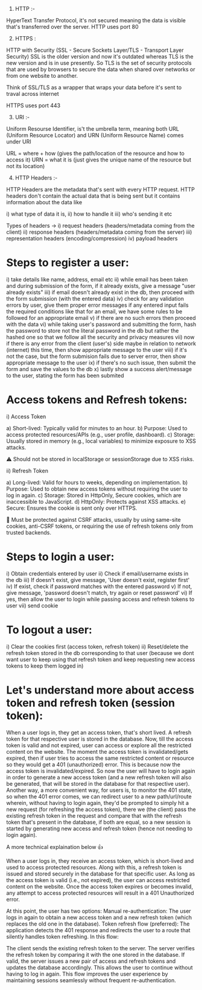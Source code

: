 1) HTTP :-

HyperText Transfer Protocol, it's not secured meaning the data is visible that's transferred over the server. HTTP uses port 80

2) HTTPS : 

HTTP with Security (SSL - Secure Sockets Layer/TLS - Transport Layer Security)
SSL is the older version and now it's outdated whereas TLS is the new version and is in use presently.  So TLS is the set of security protocols that are used by browsers to secure the data when shared over networks or from one website to another. 

Think of SSL/TLS as a wrapper that wraps your data before it's sent to traval across internet

HTTPS uses port 443

3) URI :-  

Uniform Resourse Identifier, is't the umbrella term, meaning both URL (Uniform Resource Locator) and URN (Uniform Resource Name) comes under URI

URL = where + how (gives the path/location of the resource and how to access it)
URN = what it is (just gives the unique name of the resource but not its location)

4) HTTP Headers :-  

HTTP Headers are the metadata that's sent with every HTTP request. HTTP headers don't contain the actual data that is being sent but it contains information about the data like

i) what type of data it is, ii) how to handle it iii) who's sending it etc

Types of headers -> i) request headers (headers/metadata coming from the client) ii) response headers (headers/metadata coming from the server) iii) representation headers (encoding/compression) iv) payload headers

# Steps to register a user:

i) take details like name, address, email etc
ii) while email has been taken and during submission of the form, if it already exists, give a message "user already exists"
iii) if email doesn't already exist in the db, then proceed with the form submission (with the entered data)
iv) check for any validation errors by user, give them proper error messages if any entered input fails the required conditions like that for an email, we have some rules to be followed for an appropriate email
v) if there are no such errors then proceed with the data 
vi) while taking user's password and submitting the form, hash the password to store not the literal password in the db but rather the hashed one so that we follow all the security and privacy measures
vii) now if there is any error from the client (user's) side maybe in relation to network (internet) this time, then show appropriate message to the user
viii) if it's not the case, but the form submision fails due to server error, then show appropriate message to the user
ix) if there's no such issue, then submit the form and save the values to the db
x) lastly show a success alert/message to the user, stating the form has been submited

# Access tokens and Refresh tokens:


i) Access Token

a) Short-lived: Typically valid for minutes to an hour.
b) Purpose: Used to access protected resources/APIs (e.g., user profile, dashboard).
c) Storage: Usually stored in memory (e.g., local variables) to minimize exposure to XSS attacks.

⚠️ Should not be stored in localStorage or sessionStorage due to XSS risks.

ii) Refresh Token

a) Long-lived: Valid for hours to weeks, depending on implementation.
b) Purpose: Used to obtain new access tokens without requiring the user to log in again.
c) Storage: Stored in HttpOnly, Secure cookies, which are inaccessible to JavaScript.
d) HttpOnly: Protects against XSS attacks.
e) Secure: Ensures the cookie is sent only over HTTPS.

🔐 Must be protected against CSRF attacks, usually by using same-site cookies, anti-CSRF tokens, or requiring the use of refresh tokens only from trusted backends.

# Steps to login a user:

i) Obtain credentials entered by user
ii) Check if email/username exists in the db
iii) If doesn't exist, give message, 'User doesn't exist, register first'
iv) If exist, check if password matches with the entered password
v) If not, give message, 'password doesn't match, try again or reset password'
vi) If yes, then allow the user to login while passing access and refresh tokens to user
vii) send cookie


# To logout a user:

i) Clear the cookies first (access token, refresh token)
ii) Reset/delete the refresh token stored in the db corresponding to that user (because we dont want user to keep using that refresh token and keep requesting new access tokens to keep them logged in)

# Let's understand more about access token and refresh token (session token):

When a user logs in, they get an access token, that's short lived. A refresh token for that respective user is stored in the database. Now, till the access token is valid and not expired, user can access or explore all the restricted content on the website. The moment the access token is invalidated/gets expired, then if user tries to access the same restricted content or resource so they would get a 401 (unauthorized) error. This is because now the access token is invalidated/expired. So now the user will have to login again in order to generate a new access token (and a new refresh token will also be generated, that will be stored in the database for that respective user). Another way, a more convenient way, for users is, to monitor the 401 state, so when the 401 error comes, we can redirect user to a new path/url/route wherein, without having to login again, they'd be prompted to simply hit a new request (for refreshing the access token), there we (the client) pass the existing refresh token in the request and compare that with the refresh token that's present in the database, if both are equal, so a new session is started by generating new access and refresh token (hence not needing to login again).

A more technical explaination below 👍

When a user logs in, they receive an access token, which is short-lived and used to access protected resources. Along with this, a refresh token is issued and stored securely in the database for that specific user.
As long as the access token is valid (i.e., not expired), the user can access restricted content on the website. Once the access token expires or becomes invalid, any attempt to access protected resources will result in a 401 Unauthorized error.

At this point, the user has two options:
Manual re-authentication: The user logs in again to obtain a new access token and a new refresh token (which replaces the old one in the database).
Token refresh flow (preferred): The application detects the 401 response and redirects the user to a route that silently handles token refreshing. In this flow:

The client sends the existing refresh token to the server.
The server verifies the refresh token by comparing it with the one stored in the database.
If valid, the server issues a new pair of access and refresh tokens and updates the database accordingly.
This allows the user to continue without having to log in again.
This flow improves the user experience by maintaining sessions seamlessly without frequent re-authentication.